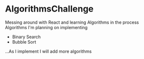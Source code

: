 # AlgorithmsChallenge
Messing around with React and learning Algorithms in the process
Algorithms I'm planning on implementing
+ Binary Search
+ Bubble Sort

...As I implement I will add more algorithms
